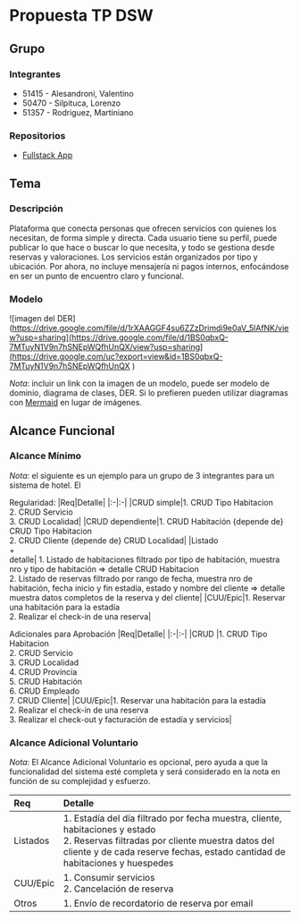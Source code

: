 # Propuesta TP DSW

## Grupo

### Integrantes

- 51415 - Alesandroni, Valentino
- 50470 - Silpituca, Lorenzo
- 51357 - Rodriguez, Martiniano

### Repositorios

- [Fullstack App](https://github.com/Lsilpituca/DSW-Project)

## Tema

### Descripción

Plataforma que conecta personas que ofrecen servicios con quienes los necesitan, de forma simple y directa. Cada usuario tiene su perfil, puede publicar lo que hace o buscar lo que necesita, y todo se gestiona desde reservas y valoraciones. Los servicios están organizados por tipo y ubicación. Por ahora, no incluye mensajería ni pagos internos, enfocándose en ser un punto de encuentro claro y funcional.

### Modelo

![imagen del DER](https://drive.google.com/file/d/1rXAAGGF4su6ZZzDrimdi9e0aV_5lAfNK/view?usp=sharing](https://drive.google.com/file/d/1BS0qbxQ-7MTuyN1V9n7hSNEpWQfhUnQX/view?usp=sharing](https://drive.google.com/uc?export=view&id=1BS0qbxQ-7MTuyN1V9n7hSNEpWQfhUnQX )

_Nota_: incluir un link con la imagen de un modelo, puede ser modelo de dominio, diagrama de clases, DER. Si lo prefieren pueden utilizar diagramas con [Mermaid](https://mermaid.js.org) en lugar de imágenes.

## Alcance Funcional

### Alcance Mínimo

_Nota_: el siguiente es un ejemplo para un grupo de 3 integrantes para un sistema de hotel. El

Regularidad:
|Req|Detalle|
|:-|:-|
|CRUD simple|1. CRUD Tipo Habitacion<br>2. CRUD Servicio<br>3. CRUD Localidad|
|CRUD dependiente|1. CRUD Habitación {depende de} CRUD Tipo Habitacion<br>2. CRUD Cliente {depende de} CRUD Localidad|
|Listado<br>+<br>detalle| 1. Listado de habitaciones filtrado por tipo de habitación, muestra nro y tipo de habitación => detalle CRUD Habitacion<br> 2. Listado de reservas filtrado por rango de fecha, muestra nro de habitación, fecha inicio y fin estadía, estado y nombre del cliente => detalle muestra datos completos de la reserva y del cliente|
|CUU/Epic|1. Reservar una habitación para la estadía<br>2. Realizar el check-in de una reserva|

Adicionales para Aprobación
|Req|Detalle|
|:-|:-|
|CRUD |1. CRUD Tipo Habitacion<br>2. CRUD Servicio<br>3. CRUD Localidad<br>4. CRUD Provincia<br>5. CRUD Habitación<br>6. CRUD Empleado<br>7. CRUD Cliente|
|CUU/Epic|1. Reservar una habitación para la estadía<br>2. Realizar el check-in de una reserva<br>3. Realizar el check-out y facturación de estadía y servicios|

### Alcance Adicional Voluntario

_Nota_: El Alcance Adicional Voluntario es opcional, pero ayuda a que la funcionalidad del sistema esté completa y será considerado en la nota en función de su complejidad y esfuerzo.

| Req      | Detalle                                                                                                                                                                                                             |
| :------- | :------------------------------------------------------------------------------------------------------------------------------------------------------------------------------------------------------------------ |
| Listados | 1. Estadía del día filtrado por fecha muestra, cliente, habitaciones y estado <br>2. Reservas filtradas por cliente muestra datos del cliente y de cada reserve fechas, estado cantidad de habitaciones y huespedes |
| CUU/Epic | 1. Consumir servicios<br>2. Cancelación de reserva                                                                                                                                                                  |
| Otros    | 1. Envío de recordatorio de reserva por email                                                                                                                                                                       |
